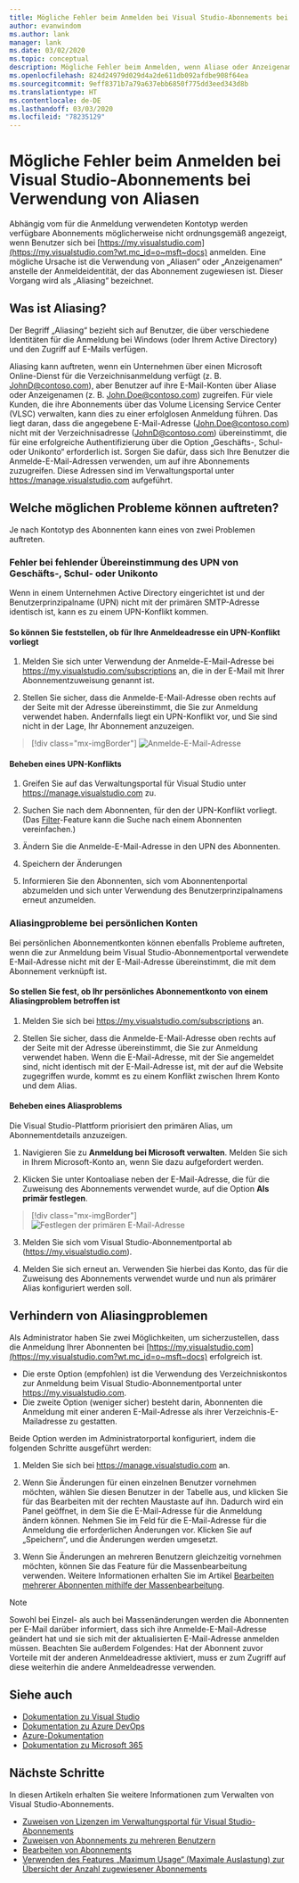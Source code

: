 ```yaml
---
title: Mögliche Fehler beim Anmelden bei Visual Studio-Abonnements bei Verwendung von Aliasen | Microsoft-Dokumentation
author: evanwindom
ms.author: lank
manager: lank
ms.date: 03/02/2020
ms.topic: conceptual
description: Mögliche Fehler beim Anmelden, wenn Aliase oder Anzeigenamen verwendet werden.
ms.openlocfilehash: 824d24979d029d4a2de611db092afdbe908f64ea
ms.sourcegitcommit: 9eff8371b7a79a637ebb6850f775dd3eed343d8b
ms.translationtype: HT
ms.contentlocale: de-DE
ms.lasthandoff: 03/03/2020
ms.locfileid: "78235129"
---
```

# <a name="signing-into-visual-studio-subscriptions-may-fail-when-using-aliases"></a>Mögliche Fehler beim Anmelden bei Visual Studio-Abonnements bei Verwendung von Aliasen
Abhängig vom für die Anmeldung verwendeten Kontotyp werden verfügbare Abonnements möglicherweise nicht ordnungsgemäß angezeigt, wenn Benutzer sich bei [https://my.visualstudio.com](https://my.visualstudio.com?wt.mc_id=o~msft~docs) anmelden. Eine mögliche Ursache ist die Verwendung von „Aliasen“ oder „Anzeigenamen“ anstelle der Anmeldeidentität, der das Abonnement zugewiesen ist. Dieser Vorgang wird als „Aliasing“ bezeichnet.

## <a name="what-is-aliasing"></a>Was ist Aliasing?
Der Begriff „Aliasing“ bezieht sich auf Benutzer, die über verschiedene Identitäten für die Anmeldung bei Windows (oder Ihrem Active Directory) und den Zugriff auf E-Mails verfügen.

Aliasing kann auftreten, wenn ein Unternehmen über einen Microsoft Online-Dienst für die Verzeichnisanmeldung verfügt (z. B. JohnD@contoso.com), aber Benutzer auf ihre E-Mail-Konten über Aliase oder Anzeigenamen (z. B. John.Doe@contoso.com) zugreifen. Für viele Kunden, die ihre Abonnements über das Volume Licensing Service Center (VLSC) verwalten, kann dies zu einer erfolglosen Anmeldung führen. Das liegt daran, dass die angegebene E-Mail-Adresse (John.Doe@contoso.com) nicht mit der Verzeichnisadresse (JohnD@contoso.com) übereinstimmt, die für eine erfolgreiche Authentifizierung über die Option „Geschäfts-, Schul- oder Unikonto“ erforderlich ist.  Sorgen Sie dafür, dass sich Ihre Benutzer die Anmelde-E-Mail-Adressen verwenden, um auf ihre Abonnements zuzugreifen. Diese Adressen sind im Verwaltungsportal unter https://manage.visualstudio.com aufgeführt. 

## <a name="what-are-the-potential-issues"></a>Welche möglichen Probleme können auftreten?

Je nach Kontotyp des Abonnenten kann eines von zwei Problemen auftreten. 

### <a name="work-or-school-account-upn-mismatch-issue"></a>Fehler bei fehlender Übereinstimmung des UPN von Geschäfts-, Schul- oder Unikonto 
Wenn in einem Unternehmen Active Directory eingerichtet ist und der Benutzerprinzipalname (UPN) nicht mit der primären SMTP-Adresse identisch ist, kann es zu einem UPN-Konflikt kommen. 

#### <a name="how-to-detect-if-your-sign-in-address-is-impacted-by-a-upn-mismatch"></a>So können Sie feststellen, ob für Ihre Anmeldeadresse ein UPN-Konflikt vorliegt 

1. Melden Sie sich unter Verwendung der Anmelde-E-Mail-Adresse bei https://my.visualstudio.com/subscriptions an, die in der E-Mail mit Ihrer Abonnementzuweisung genannt ist.

2. Stellen Sie sicher, dass die Anmelde-E-Mail-Adresse oben rechts auf der Seite mit der Adresse übereinstimmt, die Sie zur Anmeldung verwendet haben.  Andernfalls liegt ein UPN-Konflikt vor, und Sie sind nicht in der Lage, Ihr Abonnement anzuzeigen. 

> [!div class="mx-imgBorder"]
> ![Anmelde-E-Mail-Adresse](_img//aliasing/sign-in-email.png)

#### <a name="how-to-fix-a-upn-mismatch"></a>Beheben eines UPN-Konflikts

1. Greifen Sie auf das Verwaltungsportal für Visual Studio unter https://manage.visualstudio.com zu. 

2. Suchen Sie nach dem Abonnenten, für den der UPN-Konflikt vorliegt. (Das [Filter](search-license.md)-Feature kann die Suche nach einem Abonnenten vereinfachen.)

3. Ändern Sie die Anmelde-E-Mail-Adresse in den UPN des Abonnenten. 

0. Speichern der Änderungen 

0. Informieren Sie den Abonnenten, sich vom Abonnentenportal abzumelden und sich unter Verwendung des Benutzerprinzipalnamens erneut anzumelden. 

### <a name="personal-account-aliasing-issue"></a>Aliasingprobleme bei persönlichen Konten

Bei persönlichen Abonnementkonten können ebenfalls Probleme auftreten, wenn die zur Anmeldung beim Visual Studio-Abonnementportal verwendete E-Mail-Adresse nicht mit der E-Mail-Adresse übereinstimmt, die mit dem Abonnement verknüpft ist. 

#### <a name="how-to-detect-if-your-personal-subscription-account-is-impacted-by-an-aliasing-issue"></a>So stellen Sie fest, ob Ihr persönliches Abonnementkonto von einem Aliasingproblem betroffen ist

1. Melden Sie sich bei https://my.visualstudio.com/subscriptions an.

0. Stellen Sie sicher, dass die Anmelde-E-Mail-Adresse oben rechts auf der Seite mit der Adresse übereinstimmt, die Sie zur Anmeldung verwendet haben.  Wenn die E-Mail-Adresse, mit der Sie angemeldet sind, nicht identisch mit der E-Mail-Adresse ist, mit der auf die Website zugegriffen wurde, kommt es zu einem Konflikt zwischen Ihrem Konto und dem Alias.

#### <a name="how-to-fix-an-alias-issue"></a>Beheben eines Aliasproblems

Die Visual Studio-Plattform priorisiert den primären Alias, um Abonnementdetails anzuzeigen. 

1. Navigieren Sie zu **Anmeldung bei Microsoft verwalten**. Melden Sie sich in Ihrem Microsoft-Konto an, wenn Sie dazu aufgefordert werden. 

2. Klicken Sie unter Kontoaliase neben der E-Mail-Adresse, die für die Zuweisung des Abonnements verwendet wurde, auf die Option **Als primär festlegen**. 

> [!div class="mx-imgBorder"]
> ![Festlegen der primären E-Mail-Adresse](_img//aliasing/account-aliases.png)

3. Melden Sie sich vom Visual Studio-Abonnementportal ab (https://my.visualstudio.com). 

4. Melden Sie sich erneut an. Verwenden Sie hierbei das Konto, das für die Zuweisung des Abonnements verwendet wurde und nun als primärer Alias konfiguriert werden soll. 

## <a name="preventing-aliasing-issues"></a>Verhindern von Aliasingproblemen

Als Administrator haben Sie zwei Möglichkeiten, um sicherzustellen, dass die Anmeldung Ihrer Abonnenten bei [https://my.visualstudio.com](https://my.visualstudio.com?wt.mc_id=o~msft~docs) erfolgreich ist.
- Die erste Option (empfohlen) ist die Verwendung des Verzeichniskontos zur Anmeldung beim Visual Studio-Abonnementportal unter https://my.visualstudio.com.  
- Die zweite Option (weniger sicher) besteht darin, Abonnenten die Anmeldung mit einer anderen E-Mail-Adresse als ihrer Verzeichnis-E-Mailadresse zu gestatten.

Beide Option werden im Administratorportal konfiguriert, indem die folgenden Schritte ausgeführt werden:  
1. Melden Sie sich bei https://manage.visualstudio.com an. 

0. Wenn Sie Änderungen für einen einzelnen Benutzer vornehmen möchten, wählen Sie diesen Benutzer in der Tabelle aus, und klicken Sie für das Bearbeiten mit der rechten Maustaste auf ihn. Dadurch wird ein Panel geöffnet, in dem Sie die E-Mail-Adresse für die Anmeldung ändern können. Nehmen Sie im Feld für die E-Mail-Adresse für die Anmeldung die erforderlichen Änderungen vor. Klicken Sie auf „Speichern“, und die Änderungen werden umgesetzt.  

0. Wenn Sie Änderungen an mehreren Benutzern gleichzeitig vornehmen möchten, können Sie das Feature für die Massenbearbeitung verwenden. Weitere Informationen erhalten Sie im Artikel [Bearbeiten mehrerer Abonnenten mithilfe der Massenbearbeitung](https://docs.microsoft.com/visualstudio/subscriptions/edit-license#edit-multiple-subscribers-using-bulk-edit).

> [!NOTE]
> Sowohl bei Einzel- als auch bei Massenänderungen werden die Abonnenten per E-Mail darüber informiert, dass sich ihre Anmelde-E-Mail-Adresse geändert hat und sie sich mit der aktualisierten E-Mail-Adresse anmelden müssen. Beachten Sie außerdem Folgendes: Hat der Abonnent zuvor Vorteile mit der anderen Anmeldeadresse aktiviert, muss er zum Zugriff auf diese weiterhin die andere Anmeldeadresse verwenden.  

## <a name="see-also"></a>Siehe auch
- [Dokumentation zu Visual Studio](https://docs.microsoft.com/visualstudio/)
- [Dokumentation zu Azure DevOps](https://docs.microsoft.com/azure/devops/)
- [Azure-Dokumentation](https://docs.microsoft.com/azure/)
- [Dokumentation zu Microsoft 365](https://docs.microsoft.com/microsoft-365/)


## <a name="next-steps"></a>Nächste Schritte
In diesen Artikeln erhalten Sie weitere Informationen zum Verwalten von Visual Studio-Abonnements.
- [Zuweisen von Lizenzen im Verwaltungsportal für Visual Studio-Abonnements](assign-license.md)
- [Zuweisen von Abonnements zu mehreren Benutzern](assign-license-bulk.md)
- [Bearbeiten von Abonnements](edit-license.md)
- [Verwenden des Features „Maximum Usage“ (Maximale Auslastung) zur Übersicht der Anzahl zugewiesener Abonnements](maximum-usage.md)


